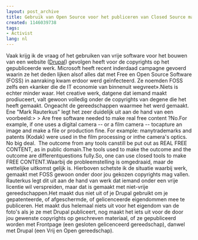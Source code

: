 ```yaml
---
layout: post_archive
title: Gebruik van Open Source voor het publiceren van Closed Source materiaal
created: 1146039738
tags:
- Activist
lang: nl
---
```

Vaak krijg ik de vraag of het gebruiken van vrije software voor het bouwen van een website ([Drupal](http://drupal.org)) gevolgen heeft voor de copyrights op het gepubliceerde werk. Microsoft heeft recent inderdaad campagne gevoerd waarin ze het deden lijken alsof alles dat met Free en Open Source Software (FOSS)  in aanraking kwam erdoor werd geïnfecteerd. Ze noemden FOSS zelfs een «kanker die de IT economie van binnenuit wegvreet».Niets is echter minder waar. Het creative werk, datgene dat iemand maakt prodiuceert, valt gewoon volledig onder de copyrights van degene die het heeft gemaakt. Ongeacht de gereedschappen waarmee het werd gemaakt. Ene "Mark Rauterkus" legt het zeer duidelijk uit aan de hand van een voorbeeld:> > Are free software needed to make real free content ?No.For example, if one uses a digital camera -- or a film camera -- tocapture an image and make a file or production fine. For example: manytrademarks and patents (Kodak) were used in the film processing or inthe camera's optics. No big deal.  The outcome from any tools canstill be put out as REAL FREE CONTENT, as in public domain.The tools used to make the outcome and the outcome are differentquestions fully.So, one can use closed tools to make FREE CONTENT.Waarbij de probleemstelling is omgedraaid, maar de wettelijke uitkomst gelijk is. Hierboven schetste ik de situatie waarbij werk, gemaakt met FOSS gewoon onder door jou gekozen copyrights mag vallen. Rauterkus legt dit uit aan de hand van werk dat iemand onder een vrije licentie wil verspreiden, maar dat is gemaakt met niet-vrije gereedschappen.Het maakt dus niet uit of je Drupal gebruikt om je gepatenteerde, of afgeschermde, of gelicenceerde eigendommen mee te publiceren. Het maakt dus helemaal niets uit voor het eigendom van de foto's als je ze met Drupal publiceert, nog maakt het iets uit voor de door jou gewenste copyrights op geschreven materiaal, of ze gepubliceerd worden met Frontpage (een gesloten gelicenceerd gereedschap), danwel met Drupal (een Vrij en Open gereedschap).
